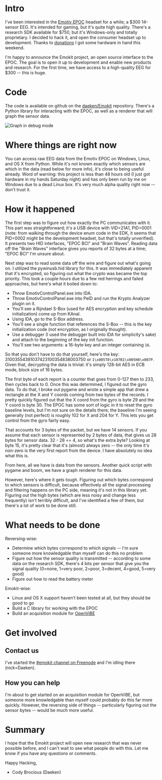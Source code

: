 Intro
=====

I've been interested in the [Emotiv EPOC](http://emotiv.com/) headset for a while; a $300 14-sensor EEG.  It's intended for gaming, but it's quite high quality.  There's a research SDK available for $750, but it's Windows-only and totally proprietary.  I decided to hack it, and open the consumer headset up to development.  Thanks to [donations](http://pledgie.com/campaigns/12906) I got some hardware in hand this weekend.

I'm happy to announce the Emokit project, an open source interface to the EPOC.  The goal is to open it up to development and enable new products and research.  For the first time, we have access to a high-quality EEG for $300 -- this is huge.

Code
====

The code is available on github on the [daeken/Emokit](http://github.com/daeken/Emokit) repository.  There's a Python library for interacting with the EPOC, as well as a renderer that will graph the sensor data.

![Graph in debug mode](http://i53.tinypic.com/34yyy47.jpg)

Where things are right now
==========================

You can access raw EEG data from the Emotiv EPOC on Windows, Linux, and OS X from Python.  While it's not known exactly which sensors are which in the data (read below for more info), it's close to being useful already.  Word of warning: this project is less than 48 hours old (I just got hardware in my hands Saturday night) and has only been run by me on Windows due to a dead Linux box.  It's very much alpha quality right now -- don't trust it.

How it happened
===============

The first step was to figure out how exactly the PC communicates with it.  This part was straightforward; it's a USB device with VID=21A1, PID=0001 (note: from walking through the device enum code in the EDK, it seems that PID=0002 might be the development headset, but that's totally unverified).  It presents two HID interfaces, "EPOC BCI" and "Brain Waves".  Reading data off the "Brain Waves" interface gives you reports of 32 bytes at a time; "EPOC BCI" I'm unsure about.

Next step was to read some data off the wire and figure out what's going on.  I utilized the pywinusb.hid library for this.  It was immediately apparent that it's encrypted, so figuring out what the crypto was became the top priority.  This took a couple hours due to a few red herrings and failed approaches, but here's what it boiled down to:

- Throw EmotivControlPanel.exe into IDA.
- Throw EmotivControlPanel.exe into PeID and run the Krypto Analyzer plugin on it.
- You'll see a Rijndael S-Box (used for AES encryption and key schedule initialization) come up from KAnal.
- Using IDA, go to the S-Box address.
- You'll see a single function that references the S-Box -- this is the key initialization code (*not* encryption, as I originally thought).
- Use a debugger (I used the debugger built into IDA for simplicity's sake) and attach to the beginning of the key init function.
- You'll see two arguments: a 16-byte key and an integer containing `16`.

So that you don't have to do that yourself, here's the key: 31003554381037423100354838003750 or `1\x005T8\x107B1\x005H8\x007P`.  Given that, decrypting the data is trivial: it's simply 128-bit AES in ECB mode, block size of 16 bytes.

The first byte of each report is a counter that goes from 0-127 then to 233, then cycles back to 0.  Once this was determined, I figured out the gyro data.  To do that, I broke out pygame and wrote a simple app that drew a rectangle at the X and Y coords coming from two bytes of the records.  I pretty quickly figured out that the X coord from the gyro is byte 29 and the Y coord is byte 30.  The EPOC has some sort of logic in it to reset the gyro baseline levels, but I'm not sure on the details there; the baseline I'm seeing generally (not perfect) is roughly 102 for X and 204 for Y.  This lets you get control from the gyro fairly easy.

That accounts for 3 bytes of the packet, but we have 14 sensors.  If you assume that each sensor is represented by 2 bytes of data, that gives us 28 bytes for sensor data.  32 - 28 == 4, so what's the extra byte?  Looking at byte 15, it's pretty clear that it's (almost) always zero -- the only time it's non-zero is the very first report from the device.  I have absolutely no idea what this is.

From here, all we have is data from the sensors.  Another quick script with pygame and boom, we have a graph renderer for this data.

However, here's where it gets tough.  Figuring out which bytes correspond to which sensors is difficult, because effectively all the signal processing and filtering happens on the PC side, meaning it's not in this library yet.  Figuring out the high bytes (which are less noisy and change less frequently) isn't terribly difficult, and I've identified a few of them, but there's a lot of work to be done still.

What needs to be done
=====================

Reversing-wise:

- Determine which bytes correspond to which signals -- I'm sure someone more knowledgable than myself can do this no problem
- Figure out how the sensor quality is transmitted -- according to some data on the research SDK, there's 4 bits per sensor that give you the signal quality (0=none, 1=very poor, 2=poor, 3=decent, 4=good, 5=very good)
- Figure out how to read the battery meter

Emokit-wise:

- Linux and OS X support haven't been tested at all, but they should be good to go
- Build a C library for working with the EPOC
- Build an acquisition module for [OpenViBE](http://openvibe.inria.fr/)

Get involved
================

Contact us
----------

I've started the [#emokit channel on Freenode](irc://irc.freenode.net/emokit) and I'm idling there (nick=Daeken).

How you can help
----------------

I'm about to get started on an acquisition module for OpenViBE, but someone more knowledgable than myself could probably do this far more quickly.  However, the reversing side of things -- particularly figuring out the sensor bytes -- would be much more useful.

Summary
=======

I hope that the Emokit project will open new research that was never possible before, and I can't wait to see what people do with this.  Let me know if you have any questions or comments.

Happy Hacking,  
- Cody Brocious (Daeken)
